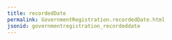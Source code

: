 ```yaml
---
title: recordedDate
permalink: GovernmentRegistration.recordedDate.html
jsonid: governmentregistration_recordeddate
---
```

